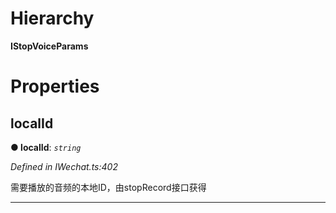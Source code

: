 

# Hierarchy

**IStopVoiceParams**

# Properties

<a id="localid"></a>

##  localId

**● localId**: *`string`*

*Defined in IWechat.ts:402*

需要播放的音频的本地ID，由stopRecord接口获得

___

